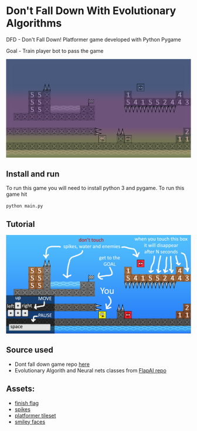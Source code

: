 # Don't Fall Down With Evolutionary Algorithms
DFD - Don't Fall Down! Platformer game developed with Python Pygame

Goal - Train player bot to pass the game

![tutorial image](./assets/background_menu.png)
## Install and run
To run this game you will need to install python 3 and pygame. To run this game hit

`python main.py`

## Tutorial
![tutorial image](./assets/background_and_tutorial.png)

## Source used
* Dont fall down game repo [here](https://github.com/jaroslavsiroic/dontfalldown)
* Evolutionary Algorith and Neural nets classes from [FlapAI repo](https://github.com/justinglibert/flapai)

## Assets:
* [finish flag](https://icons8.com/icon/35528/finish-flag)
* [spikes](https://opengameart.org/content/bevouliin-free-ingame-items-spike-monsters)
* [platformer tileset](https://www.gameart2d.com/free-platformer-game-tileset.html)
* [smiley faces](http://www.free-graphics.com/clipart/Smiley/index3.shtml)

